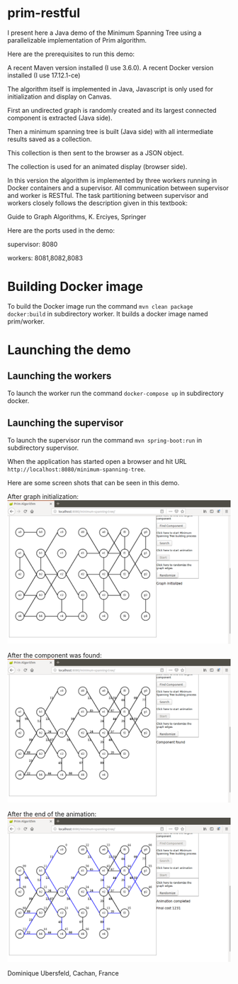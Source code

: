 # prim-restful
I present here a Java demo of the Minimum Spanning Tree using a parallelizable implementation of Prim algorithm.

Here are the prerequisites to run this demo:

A recent Maven version installed (I use 3.6.0).
A recent Docker version installed (I use 17.12.1-ce)

The algorithm itself is implemented in Java, Javascript is only used for initialization and display on Canvas.

First an undirected graph is randomly created and its largest connected component is extracted (Java side).

Then a minimum spanning tree is built (Java side) with all intermediate results saved as a collection.

This collection is then sent to the browser as a JSON object.

The collection is used for an animated display (browser side).

In this version the algorithm is implemented by three workers running in Docker containers and a supervisor. All communication between supervisor and worker is RESTful. The task partitioning between supervisor and workers closely follows the description given in this textbook:

Guide to Graph Algorithms, K. Erciyes, Springer

Here are the ports used in the demo:

supervisor: 8080

workers: 8081,8082,8083

# Building Docker image
To build the Docker image run the command `mvn clean package docker:build` in subdirectory worker. It builds a docker image named prim/worker.

# Launching the demo

## Launching the workers
To launch the worker run the command `docker-compose up` in subdirectory docker.

## Launching the supervisor
To launch the supervisor run the command `mvn spring-boot:run` in subdirectory supervisor.

When the application has started open a browser and hit URL `http://localhost:8080/minimum-spanning-tree`.

Here are some screen shots that can be seen in this demo.

After graph initialization:
![alt text](images/init.png "Graph initialized")

After the component was found:
![alt text](images/component.png "Component found")

After the end of the animation:
![alt text](images/minimumSpanningTree.png "Minimum Spanning Tree")


Dominique Ubersfeld, Cachan, France
